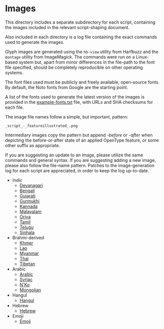 # Images #

This directory includes a separate subdirectory for each script,
containing the images included in the relevant script-shaping document.

Also included in each directory is a log file containing the exact
commands used to generate the images.

Glyph images are generated using the `hb-view` utility from Harfbuzz
and the `montage` utility from ImageMagick. The commands were run on a
Linux-based system but, apart from minor differences in the file-path
to the font file specified, should be completely reproducible on other
operating systems.

The font files used must be publicly and freely available, open-source
fonts. By default, the Noto fonts from Google are the starting point.

A list of the fonts used to generate the latest version of the images
is provided in the [example-fonts.txt](example-fonts.txt) file, with
URLs and SHA checksums for each file.

The image file names follow a simple, but important, pattern:

    _script_-_featureillustrated_.png
	
Intermediary images copy the pattern but append _-before_ or _-after_
when depicting the before-or-after state of an applied OpenType
feature, or some other suffix as appropriate.

If you are suggesting an update to an image, please utilize the same
commands and general syntax. If you are suggesting adding a new image,
please also follow the file-name pattern. Patches to the image-generation log for
each script are appreciated, in order to keep the log up-to-date.

  - Indic
      - [Devanagari](devanagari/devanagari-image-generation-log.md)
      - [Bengali](bengali/bengali-image-generation-log.md)
      - [Gujarati](gujarati/gujarati-image-generation-log.md)
      - [Gurmukhi](gurmukhi/gurmukhi-image-generation-log.md)
      - [Kannada](kannada/kannada-image-generation-log.md)
      - [Malayalam](malayalam/malayalam-image-generation-log.md)
      - [Oriya](oriya/oriya-image-generation-log.md)
      - [Tamil](tamil/tamil-image-generation-log.md)
      - [Telugu](telugu/telugu-image-generation-log.md)
      - [Sinhala](sinhala/sinhala-image-generation-log.md)
  - Brahmi-derived
	  - [Khmer](khmer/khmer-image-generation-log.md)
	  - [Lao](thai-lao/thai-lao-image-generation-log.md)
	  - [Myanmar](myanmar/myanmar-image-generation-log.md)
	  - [Thai](thai-lao/thai-lao-image-generation-log.md)
	  - [Tibetan](tibetan/tibetan-image-generation-log.md)
  - Arabic
      - [Arabic](arabic/arabic-image-generation-log.md)
      - [Syriac](syriac/syriac-image-generation-log.md)
      - [N'Ko](nko/nko-image-generation-log.md)
      - [Mongolian](mongolian/mongolian-image-generation-log.md)
  - Hangul
      - [Hangul](hangul/hangul-image-generation-log.md)
  - Hebrew
      - [Hebrew](hebrew/hebrew-image-generation-log.md)
  - Emoji
      - [Emoji](emoji/emoji-image-generation-log.md)
